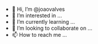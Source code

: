 - 👋 Hi, I’m @joaovalves
- 👀 I’m interested in ...
- 🌱 I’m currently learning ...
- 💞️ I’m looking to collaborate on ...
- 📫 How to reach me ...

<!---
joaovalves/joaovalves is a ✨ special ✨ repository because its `README.md` (this file) appears on your GitHub profile.
You can click the Preview link to take a look at your changes.
--->
